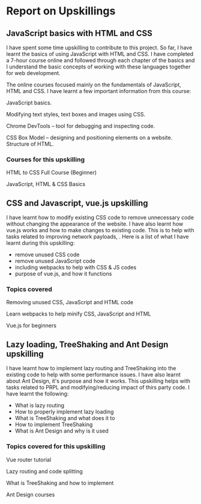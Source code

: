 ﻿# Report on Upskillings

## JavaScript basics with HTML and CSS

I have spent some time upskilling to contribute to this project. So far, I have learnt the basics of
using JavaScript with HTML and CSS. I have completed a 7-hour course online and followed through
each chapter of the basics and I understand the basic concepts of working with these languages
together for web development.

The online courses focused mainly on the fundamentals of JavaScript, HTML and CSS. I have learnt a
few important information from this course:

JavaScript basics.

Modifying text styles, text boxes and images using CSS.

Chrome DevTools – tool for debugging and inspecting code.

CSS Box Model – designing and positioning elements on a website. Structure of HTML.

### Courses for this upskilling

HTML to CSS Full Course (Beginner)

JavaScript, HTML & CSS Basics

## CSS and Javascript, vue.js upskilling

I have learnt how to modify existing CSS code to remove unnecessary code without changing the
appearance of the website. I have also learnt how vue.js works and how to make changes to existing
code. This is to help with tasks related to improving network payloads, . Here is a list of what I
have learnt during this upskilling:

- remove unused CSS code
- remove unused JavaScript code
- including webpacks to help with CSS & JS codes
- purpose of vue.js, and how it functions

### Topics covered

Removing unused CSS, JavaScript and HTML code

Learn webpacks to help minify CSS, JavaScript and HTML

Vue.js for beginners

## Lazy loading, TreeShaking and Ant Design upskilling

I have learnt how to implement lazy routing and TreeShaking into the existing code to help with some
performance issues. I have also learnt about Ant Design, it's purpose and how it works. This
upskilling helps with tasks related to PRPL and modifying/reducing impact of thirs party code. I
have learnt the following:

- What is lazy routing
- How to properly implement lazy loading
- What is TreeShaking and what does it to
- How to implement TreeShaking
- What is Ant Design and why is it used

### Topics covered for this upskilling

Vue router tutorial

Lazy routing and code splitting

What is TreeShaking and how to implement

Ant Design courses
